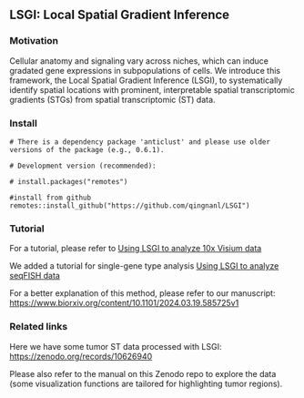 ## LSGI: Local Spatial Gradient Inference

### Motivation
Cellular anatomy and signaling vary across niches, which can induce gradated gene expressions in subpopulations of cells. We introduce this framework, the Local Spatial Gradient Inference  (LSGI), to systematically identify spatial locations with prominent, interpretable spatial transcriptomic gradients (STGs) from spatial transcriptomic (ST) data.

### Install

```
# There is a dependency package 'anticlust' and please use older versions of the package (e.g., 0.6.1).

# Development version (recommended):

# install.packages("remotes")

#install from github
remotes::install_github("https://github.com/qingnanl/LSGI")
```

### Tutorial

For a tutorial, please refer to [Using LSGI to analyze 10x Visium data](http://htmlpreview.github.io/?https://github.com/qingnanl/LSGI/blob/master/vignette/LSGI-Tutorial.html)

We added a tutorial for single-gene type analysis [Using LSGI to analyze seqFISH data](http://htmlpreview.github.io/?https://github.com/qingnanl/LSGI/blob/master/vignette/LSGI-demo_seqFISH.html)

For a better explanation of this method, please refer to our manuscript: https://www.biorxiv.org/content/10.1101/2024.03.19.585725v1

### Related links

Here we have some tumor ST data processed with LSGI: https://zenodo.org/records/10626940

Please also refer to the manual on this Zenodo repo to explore the data (some visualization functions are tailored for highlighting tumor regions).
